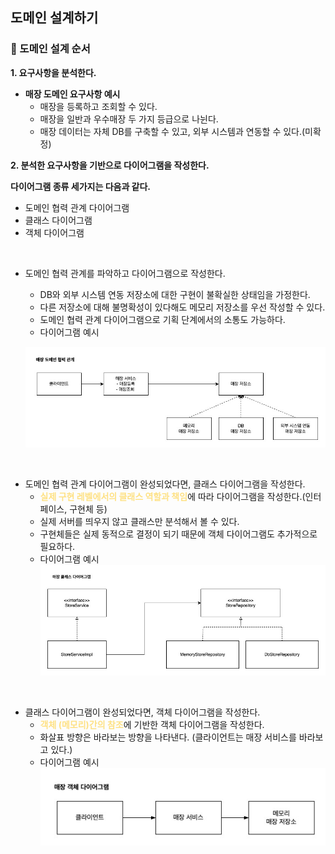 ## 도메인 설계하기

### 👀️ 도메인 설계 순서

**1. 요구사항을 분석한다.**

- **매장 도메인 요구사항 예시**
  - 매장을 등록하고 조회할 수 있다.
  - 매장을 일반과 우수매장 두 가지 등급으로 나뉜다.
  - 매장 데이터는 자체 DB를 구축할 수 있고, 외부 시스템과 연동할 수 있다.(미확정)

**2. 분석한 요구사항을 기반으로 다이어그램을 작성한다.**

**다이어그램 종류 세가지는 다음과 같다.**
- 도메인 협력 관계 다이어그램
- 클래스 다이어그램
- 객체 다이어그램

<br>

- 도메인 협력 관계를 파악하고 다이어그램으로 작성한다.
  - DB와 외부 시스템 연동 저장소에 대한 구현이 불확실한 상태임을 가정한다.
  - 다른 저장소에 대해 불명확성이 있다해도 메모리 저장소를 우선 작성할 수 있다.
  - 도메인 협력 관계 다이어그램으로 기획 단계에서의 소통도 가능하다.
  - 다이어그램 예시<br>

  ![매장 도메인 협력 관계.jpg](./assets/매장%20도메인%20협력%20관계.jpg)

<br> 

- 도메인 협력 관계 다이어그램이 완성되었다면, 클래스 다이어그램을 작성한다.
  - <span style="color:#FFC71585; font-weight:bold;">실제 구현 레벨에서의 클래스 역할과 책임</span>에 따라 다이어그램을 작성한다.(인터페이스, 구현체 등)
  - 실제 서버를 띄우지 않고 클래스만 분석해서 볼 수 있다.
  - 구현체들은 실제 동적으로 결정이 되기 때문에 객체 다이어그램도 추가적으로 필요하다.
  - 다이어그램 예시<br>
    ![매장 클래스 다이어그램.jpg](./assets/매장%20클래스%20다이어그램.jpg)

<br>

- 클래스 다이어그램이 완성되었다면, 객체 다이어그램을 작성한다.
  - <span style="color:#FFC71585; font-weight:bold;">객체 (메모리)간의 참조</span>에 기반한 객체 다이어그램을 작성한다.
  - 화살표 방향은 바라보는 방향을 나타낸다. (클라이언트는 매장 서비스를 바라보고 있다.)
  - 다이어그램 예시<br>
    ![매장 객체 다이어그램.jpg](./assets/매장%20객체%20다이어그램.jpg)
